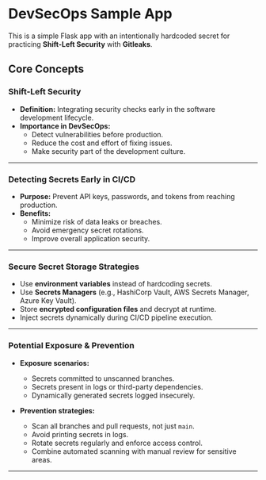 # DevSecOps Sample App

This is a simple Flask app with an intentionally hardcoded secret for practicing **Shift-Left Security** with **Gitleaks**.

## Core Concepts

### Shift-Left Security
- **Definition:** Integrating security checks early in the software development lifecycle.
- **Importance in DevSecOps:**
  - Detect vulnerabilities before production.
  - Reduce the cost and effort of fixing issues.
  - Make security part of the development culture.

---

### Detecting Secrets Early in CI/CD
- **Purpose:** Prevent API keys, passwords, and tokens from reaching production.
- **Benefits:**
  - Minimize risk of data leaks or breaches.
  - Avoid emergency secret rotations.
  - Improve overall application security.

---

### Secure Secret Storage Strategies
- Use **environment variables** instead of hardcoding secrets.
- Use **Secrets Managers** (e.g., HashiCorp Vault, AWS Secrets Manager, Azure Key Vault).
- Store **encrypted configuration files** and decrypt at runtime.
- Inject secrets dynamically during CI/CD pipeline execution.

---

### Potential Exposure & Prevention

- **Exposure scenarios:**
  - Secrets committed to unscanned branches.
  - Secrets present in logs or third-party dependencies.
  - Dynamically generated secrets logged insecurely.

- **Prevention strategies:**
  - Scan all branches and pull requests, not just `main`.
  - Avoid printing secrets in logs.
  - Rotate secrets regularly and enforce access control.
  - Combine automated scanning with manual review for sensitive areas.

---
```
